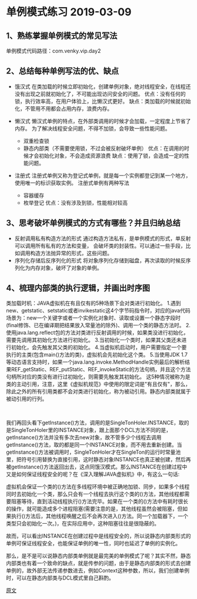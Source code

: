 # 单例模式练习 2019-03-09
## 1、熟练掌握单例模式的常见写法
单例模式代码路径：com.venky.vip.day2

## 2、总结每种单例写法的优、缺点
- 饿汉式
在类加载的时候立即初始化，创建单例对象，绝对线程安全，在线程还没有出现之前就初始化了，不可能出现访问安全的问题。
优点：没有任何的锁，执行效率高，在用户体验上，比懒汉式更好。
缺点：类加载的时候就初始化，不管用不用都会占用内存，浪费内存。

- 懒汉式
懒汉式单例的特点，在外部类调用的时候才会加载，一定程度上节省了内存。
为了解决线程安全问题，不得不加锁，会导致一些性能问题。
    - 双重检查锁
    - 静态内部类（不需要使用锁，不过会被反射破坏单例）
优点：在调用的时候才会初始化对象，不会造成资源浪费
缺点：使用了锁，会造成一定的性能问题。

- 注册式
注册式单例又称为登记式单例，就是每一个实例都登记到某一个地方，使用唯一的标识获取实例。
注册式单例有两种写法
    - 容器缓存
    - 枚举登记
优点：没有涉及到锁，性能相对较高

## 3、思考破坏单例模式的方式有哪些？并且归纳总结
- 反射调用私有构造方法的形式
通过构造方法私有，是单例模式的形式，单反射可以调用所有私有的方法和变量，
会破坏类的封装性。可以通过一些手段，比如调用构造方法抛异常的形式，这些问题。
- 序列化存储后反序列化的形式
将对象序列化存储到磁盘，再次读取的时候反序列化为内存对象，破坏了对象的单例。

## 4、梳理内部类的执行逻辑，并画出时序图

类加载时机：JAVA虚拟机在有且仅有的5种场景下会对类进行初始化。
1.遇到new、getstatic、setstatic或者invikestatic这4个字节码指令时，对应的java代码场景为：new一个关键字或者一个实例化对象时、读取或设置一个静态字段时(final修饰、已在编译期把结果放入常量池的除外)、调用一个类的静态方法时。
2.使用java.lang.reflect包的方法对类进行反射调用的时候，如果类没进行初始化，需要先调用其初始化方法进行初始化。
3.当初始化一个类时，如果其父类还未进行初始化，会先触发其父类的初始化。
4.当虚拟机启动时，用户需要指定一个要执行的主类(包含main()方法的类)，虚拟机会先初始化这个类。
5.当使用JDK 1.7等动态语言支持时，如果一个java.lang.invoke.MethodHandle实例最后的解析结果REF_getStatic、REF_putStatic、REF_invokeStatic的方法句柄，并且这个方法句柄所对应的类没有进行过初始化，则需要先触发其初始化。
这5种情况被称为是类的主动引用，注意，这里《虚拟机规范》中使用的限定词是"有且仅有"，那么，除此之外的所有引用类都不会对类进行初始化，称为被动引用。静态内部类就属于被动引用的行列。

 

我们再回头看下getInstance()方法，调用的是SingleTonHoler.INSTANCE，取的是SingleTonHoler里的INSTANCE对象，跟上面那个DCL方法不同的是，getInstance()方法并没有多次去new对象，故不管多少个线程去调用getInstance()方法，取的都是同一个INSTANCE对象，而不用去重新创建。当getInstance()方法被调用时，SingleTonHoler才在SingleTon的运行时常量池里，把符号引用替换为直接引用，这时静态对象INSTANCE也真正被创建，然后再被getInstance()方法返回出去，这点同饿汉模式。那么INSTANCE在创建过程中又是如何保证线程安全的呢？在《深入理解JAVA虚拟机》中，有这么一句话:

虚拟机会保证一个类的<clinit>()方法在多线程环境中被正确地加锁、同步，如果多个线程同时去初始化一个类，那么只会有一个线程去执行这个类的<clinit>()方法，其他线程都需要阻塞等待，直到活动线程执行<clinit>()方法完毕。如果在一个类的<clinit>()方法中有耗时很长的操作，就可能造成多个进程阻塞(需要注意的是，其他线程虽然会被阻塞，但如果执行<clinit>()方法后，其他线程唤醒之后不会再次进入<clinit>()方法。同一个加载器下，一个类型只会初始化一次。)，在实际应用中，这种阻塞往往是很隐蔽的。

故而，可以看出INSTANCE在创建过程中是线程安全的，所以说静态内部类形式的单例可保证线程安全，也能保证单例的唯一性，同时也延迟了单例的实例化。

那么，是不是可以说静态内部类单例就是最完美的单例模式了呢？其实不然，静态内部类也有着一个致命的缺点，就是传参的问题，由于是静态内部类的形式去创建单例的，故外部无法传递参数进去，例如Context这种参数，所以，我们创建单例时，可以在静态内部类与DCL模式里自己斟酌。

[原文](https://blog.csdn.net/mnb65482/article/details/80458571) 